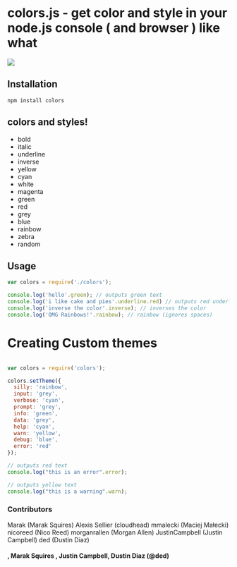 # colors.js - get color and style in your node.js console ( and browser ) like what

<img src="http://i.imgur.com/goJdO.png" border = "0"/>


## Installation

    npm install colors

## colors and styles!

- bold
- italic
- underline
- inverse
- yellow
- cyan
- white
- magenta
- green
- red
- grey
- blue
- rainbow
- zebra
- random

## Usage

``` js
var colors = require('./colors');

console.log('hello'.green); // outputs green text
console.log('i like cake and pies'.underline.red) // outputs red underlined text
console.log('inverse the color'.inverse); // inverses the color
console.log('OMG Rainbows!'.rainbow); // rainbow (ignores spaces)
```

# Creating Custom themes

```js

var colors = require('colors');

colors.setTheme({
  silly: 'rainbow',
  input: 'grey',
  verbose: 'cyan',
  prompt: 'grey',
  info: 'green',
  data: 'grey',
  help: 'cyan',
  warn: 'yellow',
  debug: 'blue',
  error: 'red'
});

// outputs red text
console.log("this is an error".error);

// outputs yellow text
console.log("this is a warning".warn);
```


### Contributors 

Marak (Marak Squires)
Alexis Sellier (cloudhead)
mmalecki (Maciej Małecki)
nicoreed (Nico Reed)
morganrallen (Morgan Allen)
JustinCampbell (Justin Campbell)
ded (Dustin Diaz)


####  , Marak Squires , Justin Campbell, Dustin Diaz (@ded)
